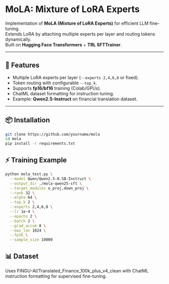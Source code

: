 # MoLA: Mixture of LoRA Experts

Implementation of **MoLA (Mixture of LoRA Experts)** for efficient LLM fine-tuning.  
Extends LoRA by attaching multiple experts per layer and routing tokens dynamically.  
Built on **Hugging Face Transformers** + **TRL SFTTrainer**.

---

## 🚀 Features
- Multiple LoRA experts per layer (`--experts 2,4,6,8` or fixed).
- Token routing with configurable `--top_k`.
- Supports **fp16/bf16** training (Colab/GPUs).
- ChatML dataset formatting for instruction tuning.
- Example: **Qwen2.5-Instruct** on financial translation dataset.

---

## 📦 Installation
```bash
git clone https://github.com/yourname/mola
cd mola
pip install -r requirements.txt
```
## ⚡ Training Example
```bash
python mola_test.py \
  --model Qwen/Qwen2.5-0.5B-Instruct \
  --output_dir ./mola-qwen25-sft \
  --target_modules o_proj,down_proj \
  --rank 32 \
  --alpha 64 \
  --top_k 2 \
  --experts 2,4,6,8 \
  --lr 1e-4 \
  --epochs 2 \
  --batch 2 \
  --grad_accum 8 \
  --max_len 1024 \
  --fp16 \
  --sample_size 10000
```

## 📊 Dataset

Uses FINGU-AI/Translated_Finance_100k_plus_v4_clean
with ChatML instruction formatting for supervised fine-tuning.
